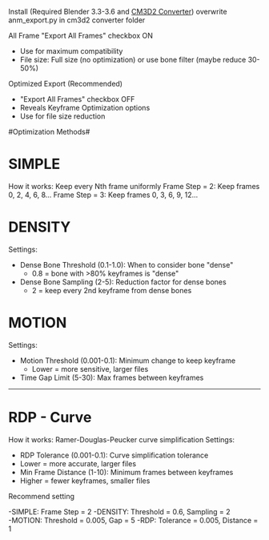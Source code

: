 Install (Required Blender 3.3-3.6 and [CM3D2 Converter](https://github.com/luvoid/Blender-CM3D2-Converter/releases))
overwrite anm_export.py in cm3d2 converter folder

All Frame
"Export All Frames" checkbox ON
- Use for maximum compatibility
- File size: Full size (no optimization) or use bone filter (maybe reduce 30-50%)

Optimized Export (Recommended)
- "Export All Frames" checkbox OFF  
- Reveals Keyframe Optimization options
- Use for file size reduction

#Optimization Methods#
# SIMPLE
How it works: Keep every Nth frame uniformly
Frame Step = 2: Keep frames 0, 2, 4, 6, 8...
Frame Step = 3: Keep frames 0, 3, 6, 9, 12...

# DENSITY
Settings:
- Dense Bone Threshold (0.1-1.0): When to consider bone "dense"
  - 0.8 = bone with >80% keyframes is "dense"
- Dense Bone Sampling (2-5): Reduction factor for dense bones
  - 2 = keep every 2nd keyframe from dense bones

# MOTION
Settings:
- Motion Threshold (0.001-0.1): Minimum change to keep keyframe
  - Lower = more sensitive, larger files
- Time Gap Limit (5-30): Max frames between keyframes
---

# RDP - Curve 
How it works: Ramer-Douglas-Peucker curve simplification
Settings:
- RDP Tolerance (0.001-0.1): Curve simplification tolerance
 - Lower = more accurate, larger files
- Min Frame Distance (1-10): Minimum frames between keyframes
 - Higher = fewer keyframes, smaller files
  
Recommend setting

-SIMPLE: Frame Step = 2
-DENSITY: Threshold = 0.6, Sampling = 2  
-MOTION: Threshold = 0.005, Gap = 5
-RDP: Tolerance = 0.005, Distance = 1
